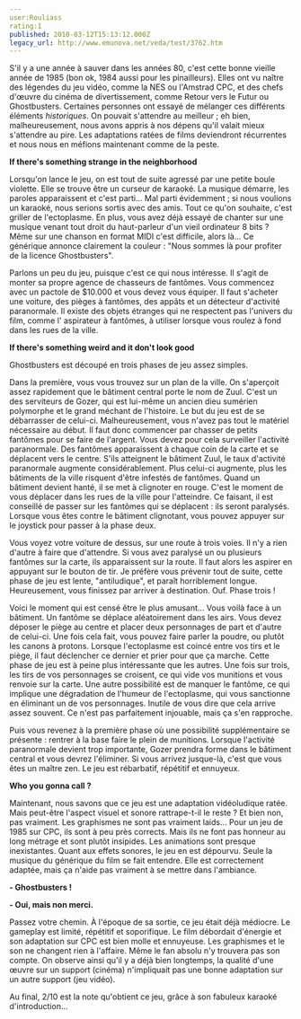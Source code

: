 ```yaml
---
user:Rouliass
rating:1
published: 2010-03-12T15:13:12.000Z
legacy_url: http://www.emunova.net/veda/test/3762.htm
---
```

S'il y a une année à sauver dans les années 80, c'est cette bonne vieille année de 1985 (bon ok, 1984 aussi pour les pinailleurs). Elles ont vu naître des légendes du jeu vidéo, comme la NES ou l'Amstrad CPC, et des chefs d'œuvre du cinéma de divertissement, comme Retour vers le Futur ou Ghostbusters. Certaines personnes ont essayé de mélanger ces différents éléments _historiques_. On pouvait s'attendre au meilleur ; eh bien, malheureusement, nous avons appris à nos dépens qu'il valait mieux s'attendre au pire. Les adaptations ratées de films deviendront récurrentes et nous nous en méfions maintenant comme de la peste.  

  

**If there's something strange in the neighborhood**  

  

Lorsqu'on lance le jeu, on est tout de suite agressé par une petite boule violette. Elle se trouve être un curseur de karaoké. La musique démarre, les paroles apparaissent et c'est parti... Mal parti évidemment ; si nous voulions un karaoké, nous serions sortis avec des amis. Tout ce qu'on souhaite, c'est griller de l'ectoplasme. En plus, vous avez déjà essayé de chanter sur une musique venant tout droit du haut-parleur d'un vieil ordinateur 8 bits ? Même sur une chanson en format MIDI c'est difficile, alors là... Ce générique annonce clairement la couleur : "Nous sommes là pour profiter de la licence Ghostbusters".  

Parlons un peu du jeu, puisque c'est ce qui nous intéresse. Il s'agit de monter sa propre agence de chasseurs de fantômes. Vous commencez avec un pactole de $10.000 et vous devez vous équiper. Il faut s'acheter une voiture, des pièges à fantômes, des appâts et un détecteur d'activité paranormale. Il existe des objets étranges qui ne respectent pas l'univers du film, comme l' aspirateur à fantômes, à utiliser lorsque vous roulez à fond dans les rues de la ville.  

  

**If there's something weird and it don't look good**  

  

Ghostbusters est découpé en trois phases de jeu assez simples.  

Dans la première, vous vous trouvez sur un plan de la ville. On s'aperçoit assez rapidement que le bâtiment central porte le nom de Zuul. C'est un des serviteurs de Gozer, qui est lui-même un ancien dieu sumérien polymorphe et le grand méchant de l'histoire. Le but du jeu est de se débarrasser de celui-ci. Malheureusement, vous n'avez pas tout le matériel nécessaire au début. Il faut donc commencer par chasser de petits fantômes pour se faire de l'argent. Vous devez pour cela surveiller l'activité paranormale. Des fantômes apparaissent à chaque coin de la carte et se déplacent vers le centre. S'ils atteignent le bâtiment Zuul, le taux d'activité paranormale augmente considérablement. Plus celui-ci augmente, plus les bâtiments de la ville risquent d'être infestés de fantômes. Quand un bâtiment devient hanté, il se met à clignoter en rouge. C'est le moment de vous déplacer dans les rues de la ville pour l'atteindre. Ce faisant, il est conseillé de passer sur les fantômes qui se déplacent : ils seront paralysés. Lorsque vous êtes contre le bâtiment clignotant, vous pouvez appuyer sur le joystick pour passer à la phase deux.  

Vous voyez votre voiture de dessus, sur une route à trois voies. Il n'y a rien d'autre à faire que d'attendre. Si vous avez paralysé un ou plusieurs fantômes sur la carte, ils apparaissent sur la route. Il faut alors les aspirer en appuyant sur le bouton de tir. Je préfère vous prévenir tout de suite, cette phase de jeu est lente, "antiludique", et paraît horriblement longue. Heureusement, vous finissez par arriver à destination. Ouf. Phase trois !  

Voici le moment qui est censé être le plus amusant... Vous voilà face à un bâtiment. Un fantôme se déplace aléatoirement dans les airs. Vous devez déposer le piège au centre et placer deux personnages de part et d'autre de celui-ci. Une fois cela fait, vous pouvez faire parler la poudre, ou plutôt les canons à protons. Lorsque l'ectoplasme est coincé entre vos tirs et le piège, il faut déclencher ce dernier et prier pour que ça marche. Cette phase de jeu est à peine plus intéressante que les autres. Une fois sur trois, les tirs de vos personnages se croisent, ce qui vide vos munitions et vous renvoie sur la carte. Une autre possibilité est de manquer le fantôme, ce qui implique une dégradation de l'humeur de l'ectoplasme, qui vous sanctionne en éliminant un de vos personnages. Inutile de vous dire que cela arrive assez souvent. Ce n'est pas parfaitement injouable, mais ça s'en rapproche.  

Puis vous revenez à la première phase où une possibilité supplémentaire se présente : rentrer à la base faire le plein de munitions. Lorsque l'activité paranormale devient trop importante, Gozer prendra forme dans le bâtiment central et vous devrez l'éliminer. Si vous arrivez jusque-là, c'est que vous êtes un maître zen. Le jeu est rébarbatif, répétitif et ennuyeux.  

  

**Who you gonna call ?**  

  

Maintenant, nous savons que ce jeu est une adaptation vidéoludique ratée. Mais peut-être l'aspect visuel et sonore rattrape-t-il le reste ? Et bien non, pas vraiment. Les graphismes ne sont pas vraiment laids... Pour un jeu de 1985 sur CPC, ils sont à peu près corrects. Mais ils ne font pas honneur au long métrage et sont plutôt insipides. Les animations sont presque inexistantes. Quant aux effets sonores, le jeu en est dépourvu. Seule la musique du générique du film se fait entendre. Elle est correctement adaptée, mais ça n'aide pas vraiment à se mettre dans l'ambiance.  

  

**- Ghostbusters !**  

**- Oui, mais non merci.**  

  

Passez votre chemin. À l'époque de sa sortie, ce jeu était déjà médiocre. Le gameplay est limité, répétitif et soporifique. Le film débordait d'énergie et son adaptation sur CPC est bien molle et ennuyeuse. Les graphismes et le son ne changent rien à l'affaire. Même le fan absolu n'y trouvera pas son compte. On observe ainsi qu'il y a déjà bien longtemps, la qualité d'une œuvre sur un support (cinéma) n'impliquait pas une bonne adaptation sur un autre support (jeu vidéo).  

Au final, 2/10 est la note qu'obtient ce jeu, grâce à son fabuleux karaoké d'introduction...